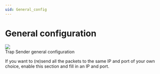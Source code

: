 ```yaml
---
uid: General_config
---
```


# General configuration

![](~/develop/images/QADS_TrapSenderGenConfig.png)
<br>Trap Sender general configuration

If you want to (re)send all the packets to the same IP and port of your own choice, enable this section and fill in an IP and port.
